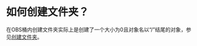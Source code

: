 # 如何创建文件夹？<a name="ZH-CN_TOPIC_0142815467"></a>

在OBS桶内创建文件夹实际上是创建了一个大小为0且对象名以“/”结尾的对象，参见[创建文件夹](创建文件夹.md)。

